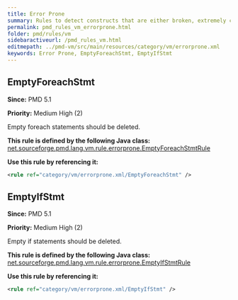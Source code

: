 ```yaml
---
title: Error Prone
summary: Rules to detect constructs that are either broken, extremely confusing or prone to runtime errors.
permalink: pmd_rules_vm_errorprone.html
folder: pmd/rules/vm
sidebaractiveurl: /pmd_rules_vm.html
editmepath: ../pmd-vm/src/main/resources/category/vm/errorprone.xml
keywords: Error Prone, EmptyForeachStmt, EmptyIfStmt
---
```

## EmptyForeachStmt

**Since:** PMD 5.1

**Priority:** Medium High (2)

Empty foreach statements should be deleted.

**This rule is defined by the following Java class:** [net.sourceforge.pmd.lang.vm.rule.errorprone.EmptyForeachStmtRule](https://github.com/pmd/pmd/blob/master/pmd-vm/src/main/java/net/sourceforge/pmd/lang/vm/rule/errorprone/EmptyForeachStmtRule.java)

**Use this rule by referencing it:**
``` xml
<rule ref="category/vm/errorprone.xml/EmptyForeachStmt" />
```

## EmptyIfStmt

**Since:** PMD 5.1

**Priority:** Medium High (2)

Empty if statements should be deleted.

**This rule is defined by the following Java class:** [net.sourceforge.pmd.lang.vm.rule.errorprone.EmptyIfStmtRule](https://github.com/pmd/pmd/blob/master/pmd-vm/src/main/java/net/sourceforge/pmd/lang/vm/rule/errorprone/EmptyIfStmtRule.java)

**Use this rule by referencing it:**
``` xml
<rule ref="category/vm/errorprone.xml/EmptyIfStmt" />
```

